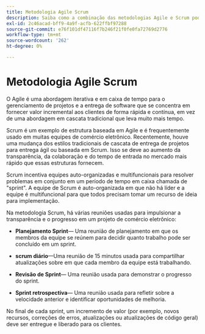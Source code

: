 ```yaml
---
title: Metodologia Agile Scrum
description: Saiba como a combinação das metodologias Agile e Scrum pode ajudar a acelerar seu projeto de comércio eletrônico.
exl-id: 2c46acad-bff9-4a9f-acfb-622ffbf97288
source-git-commit: e76f101df47116f7b246f21f0fe0fa72769d2776
workflow-type: tm+mt
source-wordcount: '262'
ht-degree: 0%

---
```


# Metodologia Agile Scrum

O Agile é uma abordagem iterativa e em caixa de tempo para o gerenciamento de projetos e a entrega de software que se concentra em fornecer valor incremental aos clientes de forma rápida e contínua, em vez de uma abordagem em cascata tradicional que leva muito mais tempo.

Scrum é um exemplo de estrutura baseada em Agile e é frequentemente usado em muitas equipes de comércio eletrônico. Recentemente, houve uma mudança dos estilos tradicionais de cascata de entrega de projetos para entrega ágil ou baseada em Scrum. Isso se deve ao aumento da transparência, da colaboração e do tempo de entrada no mercado mais rápido que essas estruturas fornecem.

Scrum incentiva equipes auto-organizadas e multifuncionais para resolver problemas em conjunto em um período de tempo em caixa chamada de &quot;sprint&quot;. A equipe de Scrum é auto-organizada em que não há líder e a equipe é multifuncional para que todos precisam tomar um recurso de ideia para implementação.

Na metodologia Scrum, há várias reuniões usadas para impulsionar a transparência e o progresso em um projeto de comércio eletrônico:

- **Planejamento Sprint**— Uma reunião de planejamento em que os membros da equipe se reúnem para decidir quanto trabalho pode ser concluído em um sprint.

- **scrum diário**—Uma reunião de 15 minutos usada para compartilhar atualizações sobre em que cada membro da equipe está trabalhando.

- **Revisão de Sprint**— Uma reunião usada para demonstrar o progresso do sprint.

- **Sprint retrospectiva**— Uma reunião usada para refletir sobre a velocidade anterior e identificar oportunidades de melhoria.

No final de cada sprint, um incremento de valor (por exemplo, novos recursos, correções de erros, atualizações ou atualizações de código geral) deve ser entregue e liberado para os clientes.
